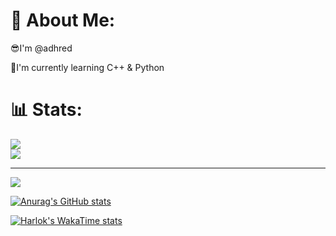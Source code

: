 # 💫 About Me:
😎I'm @adhred

🌻I'm currently learning C++ & Python


# 📊 Stats:
![](https://github-readme-streak-stats.herokuapp.com/?user=adhred&theme=tokyonight&hide_border=true)<br/>
![](https://github-readme-stats.vercel.app/api/top-langs/?username=adhred&theme=tokyonight&hide_border=true&include_all_commits=true&count_private=false&layout=compact)

---
[![](https://visitcount.itsvg.in/api?id=adhred&icon=8&color=2)](https://visitcount.itsvg.in)

[![Anurag's GitHub stats](https://github-readme-stats.vercel.app/api?username=adhred)](https://github.com/adhred/github-readme-stats)

[![Harlok's WakaTime stats](https://github-readme-stats.vercel.app/api/wakatime?username=adhred)](https://github.com/adhred/github-readme-stats)
